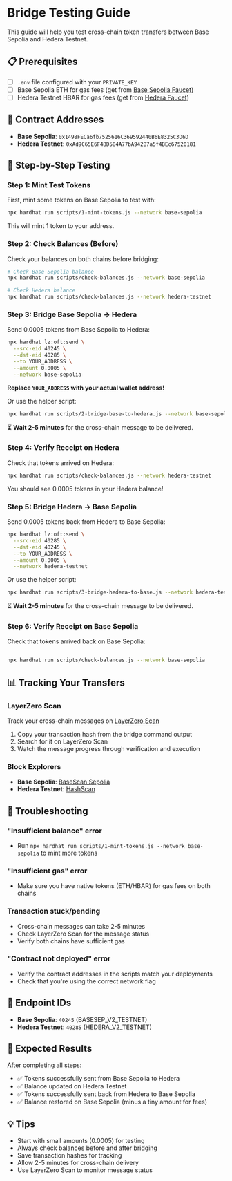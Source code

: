 # Bridge Testing Guide

This guide will help you test cross-chain token transfers between Base Sepolia and Hedera Testnet.

## 📋 Prerequisites

- [ ] `.env` file configured with your `PRIVATE_KEY`
- [ ] Base Sepolia ETH for gas fees (get from [Base Sepolia Faucet](https://www.coinbase.com/faucets/base-ethereum-goerli-faucet))
- [ ] Hedera Testnet HBAR for gas fees (get from [Hedera Faucet](https://portal.hedera.com/faucet))

## 🔗 Contract Addresses

- **Base Sepolia**: `0x1498FECa6fb7525616C369592440B6E8325C3D6D`
- **Hedera Testnet**: `0xAd9C65E6F4BD584A77bA942B7a5f4BEc67520181`

## 🚀 Step-by-Step Testing

### Step 1: Mint Test Tokens

First, mint some tokens on Base Sepolia to test with:

```bash
npx hardhat run scripts/1-mint-tokens.js --network base-sepolia
```

This will mint 1 token to your address.

### Step 2: Check Balances (Before)

Check your balances on both chains before bridging:

```bash
# Check Base Sepolia balance
npx hardhat run scripts/check-balances.js --network base-sepolia

# Check Hedera balance
npx hardhat run scripts/check-balances.js --network hedera-testnet
```

### Step 3: Bridge Base Sepolia → Hedera

Send 0.0005 tokens from Base Sepolia to Hedera:

```bash
npx hardhat lz:oft:send \
  --src-eid 40245 \
  --dst-eid 40285 \
  --to YOUR_ADDRESS \
  --amount 0.0005 \
  --network base-sepolia
```

**Replace `YOUR_ADDRESS` with your actual wallet address!**

Or use the helper script:
```bash
npx hardhat run scripts/2-bridge-base-to-hedera.js --network base-sepolia
```

⏳ **Wait 2-5 minutes** for the cross-chain message to be delivered.

### Step 4: Verify Receipt on Hedera

Check that tokens arrived on Hedera:

```bash
npx hardhat run scripts/check-balances.js --network hedera-testnet
```

You should see 0.0005 tokens in your Hedera balance!

### Step 5: Bridge Hedera → Base Sepolia

Send 0.0005 tokens back from Hedera to Base Sepolia:

```bash
npx hardhat lz:oft:send \
  --src-eid 40285 \
  --dst-eid 40245 \
  --to YOUR_ADDRESS \
  --amount 0.0005 \
  --network hedera-testnet
```

Or use the helper script:
```bash
npx hardhat run scripts/3-bridge-hedera-to-base.js --network hedera-testnet
```

⏳ **Wait 2-5 minutes** for the cross-chain message to be delivered.

### Step 6: Verify Receipt on Base Sepolia

Check that tokens arrived back on Base Sepolia:

```bash

npx hardhat run scripts/check-balances.js --network base-sepolia
```

## 📊 Tracking Your Transfers

### LayerZero Scan

Track your cross-chain messages on [LayerZero Scan](https://testnet.layerzeroscan.com/)

1. Copy your transaction hash from the bridge command output
2. Search for it on LayerZero Scan
3. Watch the message progress through verification and execution

### Block Explorers

- **Base Sepolia**: [BaseScan Sepolia](https://sepolia.basescan.org/)
- **Hedera Testnet**: [HashScan](https://hashscan.io/testnet)

## 🔧 Troubleshooting

### "Insufficient balance" error
- Run `npx hardhat run scripts/1-mint-tokens.js --network base-sepolia` to mint more tokens

### "Insufficient gas" error
- Make sure you have native tokens (ETH/HBAR) for gas fees on both chains

### Transaction stuck/pending
- Cross-chain messages can take 2-5 minutes
- Check LayerZero Scan for the message status
- Verify both chains have sufficient gas

### "Contract not deployed" error
- Verify the contract addresses in the scripts match your deployments
- Check that you're using the correct network flag

## 📝 Endpoint IDs

- **Base Sepolia**: `40245` (BASESEP_V2_TESTNET)
- **Hedera Testnet**: `40285` (HEDERA_V2_TESTNET)

## 🎯 Expected Results

After completing all steps:
- ✅ Tokens successfully sent from Base Sepolia to Hedera
- ✅ Balance updated on Hedera Testnet
- ✅ Tokens successfully sent back from Hedera to Base Sepolia
- ✅ Balance restored on Base Sepolia (minus a tiny amount for fees)

## 💡 Tips

- Start with small amounts (0.0005) for testing
- Always check balances before and after bridging
- Save transaction hashes for tracking
- Allow 2-5 minutes for cross-chain delivery
- Use LayerZero Scan to monitor message status


